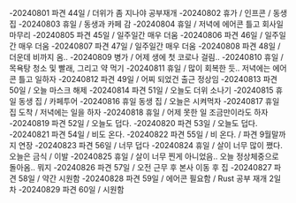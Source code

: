 -20240801 파견 44일 / 더위가 좀 지나야 공부재개
-20240802 휴가 / 인프콘 / 동생 집
-20240803 휴일 / 동생과 카페 감
-20240804 휴일 / 저녁에 에어콘 틀고 회사일 마무리
-20240805 파견 45일 / 일주일간 매우 더움
-20240806 파견 46일 / 일주일간 매우 더움
-20240807 파견 47일 / 일주일간 매우 더움
-20240808 파견 48일 / 더운데 비까지 옴..
-20240809 병가 / 어제 생에 첫 코로나 걸림..
-20240810 휴일 / 목욕탕 청소 및 빨래, 그리고 약 먹기
-20240811 휴일 / 많이 회복한 듯.. 저녁에는 에어콘 틀고 일하자
-20240812 파견 49일 / 어찌 되었건 출근 정상임
-20240813 파견 50일 / 오늘 마스크 해제
-20240814 파견 51일 / 오늘도 더위 소나기
-20240815 휴일 동생 집 / 카페투어
-20240816 휴일 동생 집 / 오늘은 시켜먹자
-20240817 휴일 집 도착 / 저녁에는 일을 하자
-20240818 휴일 / 어제 못한 일 조금만이라도 하자
-20240819 파견 52일 / 오늘도 덥다.
-20240820 파견 53일 / 오늘도 덥다.
-20240821 파견 54일 / 비도 온다.
-20240822 파견 55일 / 비 온다. / 파견 9월말까지 연장
-20240823 파견 56일 / 너무 덥다
-20240824 휴일 / 살이 너무 많이 쪘다. 오늘은 금식 / 이발
-20240825 휴일 / 살이 너무 찐게 아니었음.. 오늘 정상체중으로 돌아옴.. 뭐지
-20240826 파견 57일 / 오전 근무 후 본사 이동 후 집
-20240827 파견 58일 / 약간 시원함
-20240828 파견 59일 / 에어콘 필요함 / Rust 공부 재개 2일차
-20240829 파견 60일 / 시원함
